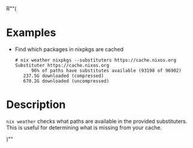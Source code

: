 R""(

# Examples

* Find which packages in nixpkgs are cached

  ```console
  # nix weather nixpkgs --substituters https://cache.nixos.org
  Substituter https://cache.nixos.org
        96% of paths have substitutes available (93198 of 96902)
     237.5G downloaded (compressed)
     670.2G downloaded (uncompressed)
   ```

# Description

`nix weather` checks what paths are available in the provided
substituters. This is useful for determining what is missing from your
cache.

)""
